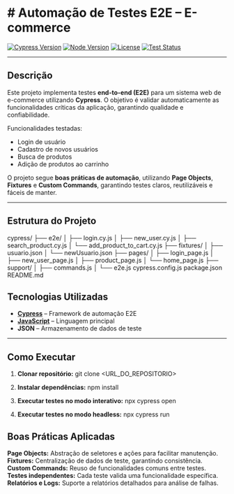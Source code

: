 <h1># Automação de Testes E2E – E-commerce</h1>

[![Cypress Version](https://img.shields.io/badge/Cypress-12.13.0-blue)](https://www.cypress.io/)
[![Node Version](https://img.shields.io/badge/Node-18.x-green)](https://nodejs.org/)
[![License](https://img.shields.io/badge/License-MIT-yellow)](LICENSE)
[![Test Status](https://img.shields.io/badge/Testes-Passing-brightgreen)](#)

---
## Descrição
Este projeto implementa testes **end-to-end (E2E)** para um sistema web de e-commerce utilizando **Cypress**. O objetivo é validar automaticamente as funcionalidades críticas da aplicação, garantindo qualidade e confiabilidade.

Funcionalidades testadas:

- Login de usuário
- Cadastro de novos usuários
- Busca de produtos
- Adição de produtos ao carrinho

O projeto segue **boas práticas de automação**, utilizando **Page Objects**, **Fixtures** e **Custom Commands**, garantindo testes claros, reutilizáveis e fáceis de manter.

---
## Estrutura do Projeto

cypress/
├── e2e/
│ ├── login.cy.js
│ ├── new_user.cy.js
│ ├── search_product.cy.js
│ └── add_product_to_cart.cy.js
├── fixtures/
│ ├── usuario.json
│ └── newUsuario.json
├── pages/
│ ├── login_page.js
│ ├── new_user_page.js
│ ├── product_page.js
│ └── home_page.js
├── support/
│ ├── commands.js
│ └── e2e.js
cypress.config.js
package.json
README.md

## Tecnologias Utilizadas
- **[Cypress](https://www.cypress.io/)** – Framework de automação E2E
- **[JavaScript](https://developer.mozilla.org/en-US/docs/Web/JavaScript)** – Linguagem principal
- **JSON** – Armazenamento de dados de teste

---
## Como Executar

1. **Clonar repositório:**
git clone <URL_DO_REPOSITORIO>

2. **Instalar dependências:**
npm install

3. **Executar testes no modo interativo:**
npx cypress open

4. **Executar testes no modo headless:**
npx cypress run

## Boas Práticas Aplicadas

**Page Objects:** Abstração de seletores e ações para facilitar manutenção.
**Fixtures:** Centralização de dados de teste, garantindo consistência.
**Custom Commands:** Reuso de funcionalidades comuns entre testes.
**Testes independentes:** Cada teste valida uma funcionalidade específica.
**Relatórios e Logs:** Suporte a relatórios detalhados para análise de falhas.

